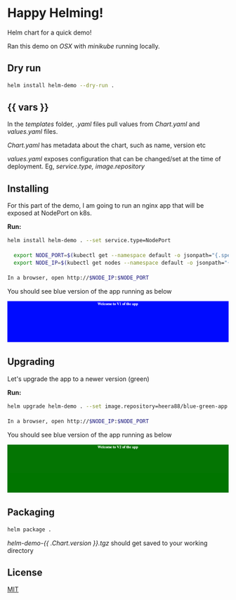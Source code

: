 # Happy Helming!

Helm chart for a quick demo!

Ran this demo on *OSX* with *minikube* running locally.

## Dry run

```bash
helm install helm-demo --dry-run .
```

## {{ vars }}

In the *templates* folder, *.yaml* files pull values from *Chart.yaml* and *values.yaml* files.

*Chart.yaml* has metadata about the chart, such as name, version etc

*values.yaml* exposes configuration that can be changed/set at the time of deployment. Eg, *service.type, image.repository*


## Installing

For this part of the demo, I am going to run an nginx app that will be exposed at NodePort on k8s. 

**Run:**
```bash
helm install helm-demo . --set service.type=NodePort

  export NODE_PORT=$(kubectl get --namespace default -o jsonpath="{.spec.ports[0].nodePort}" services helm-demo)
  export NODE_IP=$(kubectl get nodes --namespace default -o jsonpath="{.items[0].status.addresses[0].address}")

In a browser, open http://$NODE_IP:$NODE_PORT
```
You should see blue version of the app running as below

![v1 of myapp](./static/v1blue.png)

## Upgrading

Let's upgrade the app to a newer version (green)

**Run:**
```bash
helm upgrade helm-demo . --set image.repository=heera88/blue-green-app:v2,service.type=NodePort

In a browser, open http://$NODE_IP:$NODE_PORT
```
You should see blue version of the app running as below

![v2 of myapp](./static/v2green.png)

## Packaging

```bash
helm package .
```
*helm-demo-{{ .Chart.version }}.tgz* should get saved to your working directory


## License
[MIT](https://choosealicense.com/licenses/mit/)
